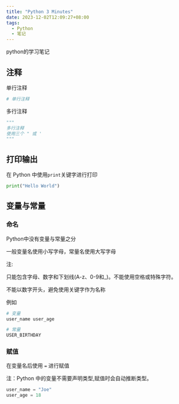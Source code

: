 ```yaml
---
title: "Python 3 Minutes"
date: 2023-12-02T12:09:27+08:00
tags:
  - Python
  - 笔记
---
```


python的学习笔记

## 注释

单行注释

```python
# 单行注释
```

多行注释

```python
"""
多行注释
使用三个 " 或 '
"""
```

## 打印输出

在 Python 中使用`print`关键字进行打印

```python
print("Hello World")
```

## 变量与常量

### 命名

Python中没有变量与常量之分

一般变量名使用小写字母，常量名使用大写字母

注:

只能包含字母、数字和下划线(A-z、0-9和_)。不能使用空格或特殊字符。

不能以数字开头，避免使用关键字作为名称

例如

```python
# 变量
user_name user_age

# 常量
USER_BIRTHDAY
```

### 赋值

在变量名后使用 `=` 进行赋值

注：Python 中的变量不需要声明类型,赋值时会自动推断类型。 

```python
user_name = "Joe"
user_age = 18
```
